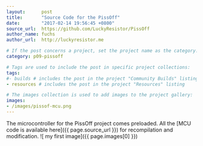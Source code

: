 ```yaml
---
layout:      post
title:       "Source Code for the PissOff"
date:        "2017-02-14 19:56:45 +0800"
source_url:  https://github.com/LuckyResistor/PissOff
author_name: fuchs
author_url:  http://luckyresistor.me

# If the post concerns a project, set the project name as the category:
category: p09-pissoff

# Tags are used to include the post in specific project collections:
tags:
#- builds # includes the post in the project "Community Builds" listing
- resources # includes the post in the project "Resources" listing

# The images collection is used to add images to the project gallery:
images:
- /images/pissof-mcu.png
---
```


The microcontroller for the PissOff project comes preloaded. All the [MCU code is available here]({{ page.source_url }})
for recompilation and modification.
![ my first image]({{ page.images[0] }})
